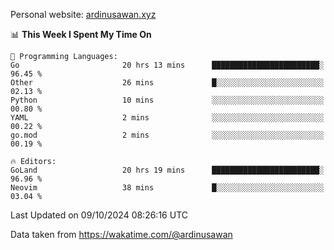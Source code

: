 Personal website: [ardinusawan.xyz](https://ardinusawan.xyz)

<!--START_SECTION:waka-->
📊 **This Week I Spent My Time On** 

```text
💬 Programming Languages: 
Go                       20 hrs 13 mins      ████████████████████████░   96.45 % 
Other                    26 mins             █░░░░░░░░░░░░░░░░░░░░░░░░   02.13 % 
Python                   10 mins             ░░░░░░░░░░░░░░░░░░░░░░░░░   00.80 % 
YAML                     2 mins              ░░░░░░░░░░░░░░░░░░░░░░░░░   00.22 % 
go.mod                   2 mins              ░░░░░░░░░░░░░░░░░░░░░░░░░   00.19 % 

🔥 Editors: 
GoLand                   20 hrs 19 mins      ████████████████████████░   96.96 % 
Neovim                   38 mins             █░░░░░░░░░░░░░░░░░░░░░░░░   03.04 % 
```


 Last Updated on 09/10/2024 08:26:16 UTC
<!--END_SECTION:waka-->
Data taken from https://wakatime.com/@ardinusawan
